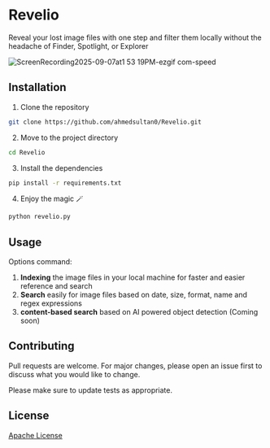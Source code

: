 # Revelio

Reveal your lost image files with one step and filter them locally without the headache of Finder, Spotlight, or Explorer

![ScreenRecording2025-09-07at1 53 19PM-ezgif com-speed](https://github.com/user-attachments/assets/b6228480-6eae-4b15-91e1-8b5e7effc998)

## Installation

1) Clone the repository

```bash
git clone https://github.com/ahmedsultan0/Revelio.git
```
2) Move to the project directory 
```bash
cd Revelio
```
3) Install the dependencies 
```bash
pip install -r requirements.txt
```
4) Enjoy the magic 🪄
```python
python revelio.py
```
## Usage

Options command: 

1) **Indexing** the image files in your local machine for faster and easier reference and search
2) **Search** easily for image files based on date, size, format, name and regex expressions
3) **content-based search** based on AI powered object detection (Coming soon) 

## Contributing

Pull requests are welcome. For major changes, please open an issue first
to discuss what you would like to change.

Please make sure to update tests as appropriate.

## License

[Apache License](http://www.apache.org/licenses/LICENSE-2.0)
